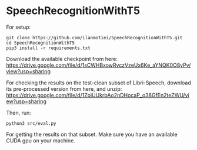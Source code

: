 # SpeechRecognitionWithT5

For setup:

```
git clone https://github.com/ilanmotiei/SpeechRecognitionWithT5.git
cd SpeechRecognitionWithT5
pip3 install -r requirements.txt
```

Download the available checkpoint from here: 
https://drive.google.com/file/d/1sCWHBxowRvczVzeUx6Ke_aYNQK0O8yPv/view?usp=sharing

For checking the results on the test-clean subset of Libri-Speech, download its pre-processed version from here, and unzip:
https://drive.google.com/file/d/1ZoiUUkrbAo2nDHocaP_o38GfEn2teZWU/view?usp=sharing

Then, run:
```
python3 src/eval.py
```

For getting the results on that subset.
Make sure you have an available CUDA gpu on your machine.
